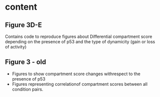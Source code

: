 # content

## Figure 3D-E

Contains code to reproduce figures about Differential compartment score depending on the presence of p53 and the type of dynamicity (gain or loss of activity)

## Figure 3 - old

- Figures to show compartment score changes withrespect to the presence of p53
- Figures representing correlationof compartment scores between all condition pairs.

  